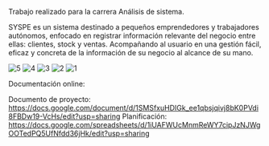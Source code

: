 Trabajo realizado para la carrera Análisis de sistema.

SYSPE es un sistema destinado a pequeños emprendedores y trabajadores autónomos, enfocado en registrar información relevante del negocio entre ellas: clientes, stock y ventas. Acompañando al usuario en una gestión fácil, eficaz y concreta de la información de su negocio al alcance de su mano.

![5](https://github.com/analamour/syspe/assets/80334601/cc938a0b-0d88-4531-8daa-88dfe20a2474)
![4](https://github.com/analamour/syspe/assets/80334601/db1d5a24-4b8b-464d-8b9b-076aba89867b)
![3](https://github.com/analamour/syspe/assets/80334601/b6f0cc09-98b9-4bd4-b071-716f4b0f6b6c)
![2](https://github.com/analamour/syspe/assets/80334601/3233c527-34c7-4c94-8412-8505c2659c5f)
![1](https://github.com/analamour/syspe/assets/80334601/e738f73c-1466-45dd-9327-11cc13bd58d6)


Documentación online:

Documento de proyecto:
https://docs.google.com/document/d/1SMSfxuHDIGk_ee1qbsjqivj8bK0PVdi8FBDw19-VcHs/edit?usp=sharing
Planificación:
https://docs.google.com/spreadsheets/d/1iUAFWUcMnmReWY7cipJzNJWgOOTedPQ5UfNfdd36jHk/edit?usp=sharing
